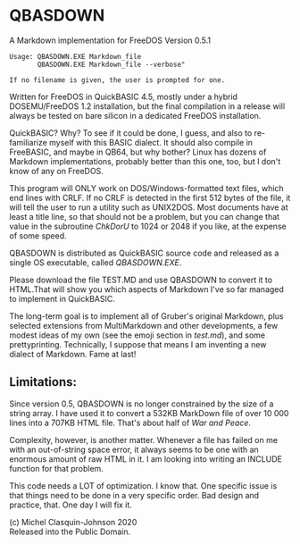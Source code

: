# QBASDOWN
A Markdown implementation for FreeDOS
Version 0.5.1

~~~
Usage: QBASDOWN.EXE Markdown_file
       QBASDOWN.EXE Markdown_file --verbose"
       
If no filename is given, the user is prompted for one.
~~~
Written for FreeDOS in QuickBASIC 4.5, mostly under a hybrid DOSEMU/FreeDOS 1.2 installation, but the final compilation in a release will always be tested on bare silicon in a dedicated FreeDOS installation.

QuickBASIC? Why? To see if it could be done, I guess, and also to re-familiarize myself with this BASIC dialect. It should also compile in FreeBASIC, and maybe in QB64, but why bother? Linux has dozens of Markdown implementations, probably better than this one, too, but I don't know of any on FreeDOS.

This program will ONLY work on DOS/Windows-formatted text files, which end lines with CRLF. If no CRLF is detected in the first 512 bytes of the file, it will tell the user to run a utility such as UNIX2DOS. Most documents have at least a title line, so that should not be a problem, but you can change that value in the subroutine *ChkDorU* to 1024 or 2048 if you like, at the expense of some speed.

QBASDOWN is distributed as QuickBASIC source code and released as a single OS executable, called *QBASDOWN.EXE*.

Please download the file TEST.MD and use QBASDOWN to convert it to HTML.That will show you which aspects of Markdown I've so far managed to implement in QuickBASIC.

The long-term goal is to implement all of Gruber's original Markdown, plus selected extensions from MultiMarkdown and other developments, a few modest ideas of my own (see the emoji section in *test.md*), and some prettyprinting. Technically, I suppose that means I am inventing a new dialect of Markdown. Fame at last!

Limitations:
------------

Since version 0.5, QBASDOWN is no longer constrained by the size of a string array. I have used it to convert a 532KB MarkDown file of over 10 000 lines into a 707KB HTML file. That's about half of *War and Peace*.

Complexity, however, is another matter. Whenever a file has failed on me with an out-of-string space error, it always seems to be one with an enormous amount of raw HTML in it. I am looking into writing an INCLUDE function for that problem.

This code needs a LOT of optimization. I know that. One specific issue is that things need to be done in a very specific order. Bad design and practice, that. One day I will fix it.

(c) Michel Clasquin-Johnson 2020  
Released into the Public Domain.
